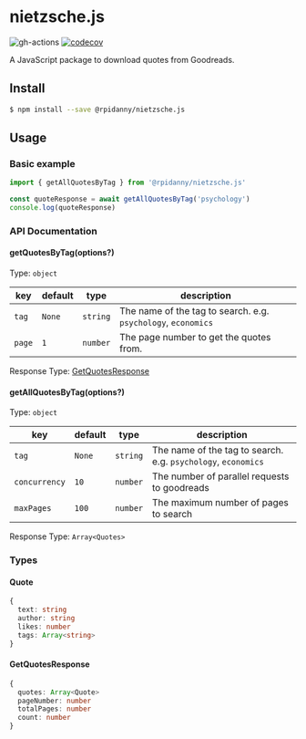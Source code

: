 # nietzsche.js

![gh-actions](https://github.com/rpidanny/nietzsche.js/workflows/Release/badge.svg) [![codecov](https://codecov.io/gh/rpidanny/nietzsche.js/branch/main/graph/badge.svg?token=UCCA6D6JCB)](https://codecov.io/gh/rpidanny/nietzsche.js)

A JavaScript package to download quotes from Goodreads.

## Install

```sh
$ npm install --save @rpidanny/nietzsche.js
```

## Usage

### Basic example

```ts
import { getAllQuotesByTag } from '@rpidanny/nietzsche.js'

const quoteResponse = await getAllQuotesByTag('psychology')
console.log(quoteResponse)
```

### API Documentation

#### getQuotesByTag(options?)

Type: `object`

| key    | default | type     | description                                                   |
| ------ | ------- | -------- | ------------------------------------------------------------- |
| `tag`  | `None`  | `string` | The name of the tag to search. e.g. `psychology`, `economics` |
| `page` | `1`     | `number` | The page number to get the quotes from.                       |

Response Type: [GetQuotesResponse](#GetQuotesResponse)

#### getAllQuotesByTag(options?)

Type: `object`

| key           | default | type     | description                                                   |
| ------------- | ------- | -------- | ------------------------------------------------------------- |
| `tag`         | `None`  | `string` | The name of the tag to search. e.g. `psychology`, `economics` |
| `concurrency` | `10`    | `number` | The number of parallel requests to goodreads                  |
| `maxPages`    | `100`   | `number` | The maximum number of pages to search                         |

Response Type: `Array<Quotes>`

### Types

#### Quote

```ts
{
  text: string
  author: string
  likes: number
  tags: Array<string>
}
```

#### GetQuotesResponse

```ts
{
  quotes: Array<Quote>
  pageNumber: number
  totalPages: number
  count: number
}
```
